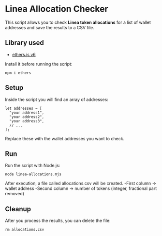 # Linea Allocation Checker

This script allows you to check **Linea token allocations** for a list of wallet addresses and save the results to a CSV file.

## Library used
- [ethers.js v6](https://docs.ethers.org/)

Install it before running the script:
```
npm i ethers
```

## Setup

Inside the script you will find an array of addresses:
```
let addresses = [
  "your address1",
  "your address2",
  "your address3",
  // ...
];
```
Replace these with the wallet addresses you want to check.

## Run
Run the script with Node.js:
```
node linea-allocations.mjs
```
After execution, a file called allocations.csv will be created.
-First column → wallet address
-Second column → number of tokens (integer, fractional part removed)

## Cleanup
After you process the results, you can delete the file:
```
rm allocations.csv
```
